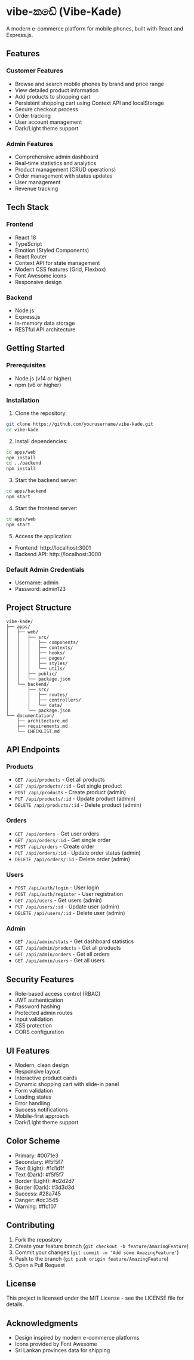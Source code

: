 # vibe-කඩේ (Vibe-Kade)

A modern e-commerce platform for mobile phones, built with React and Express.js.

## Features

### Customer Features
- Browse and search mobile phones by brand and price range
- View detailed product information
- Add products to shopping cart
- Persistent shopping cart using Context API and localStorage
- Secure checkout process
- Order tracking
- User account management
- Dark/Light theme support

### Admin Features
- Comprehensive admin dashboard
- Real-time statistics and analytics
- Product management (CRUD operations)
- Order management with status updates
- User management
- Revenue tracking

## Tech Stack

### Frontend
- React 18
- TypeScript
- Emotion (Styled Components)
- React Router
- Context API for state management
- Modern CSS features (Grid, Flexbox)
- Font Awesome icons
- Responsive design

### Backend
- Node.js
- Express.js
- In-memory data storage
- RESTful API architecture

## Getting Started

### Prerequisites
- Node.js (v14 or higher)
- npm (v6 or higher)

### Installation

1. Clone the repository:
```bash
git clone https://github.com/yourusername/vibe-kade.git
cd vibe-kade
```

2. Install dependencies:
```bash
cd apps/web
npm install
cd ../backend
npm install
```

3. Start the backend server:
```bash
cd apps/backend
npm start
```

4. Start the frontend server:
```bash
cd apps/web
npm start
```

5. Access the application:
- Frontend: http://localhost:3001
- Backend API: http://localhost:3000

### Default Admin Credentials
- Username: admin
- Password: admin123

## Project Structure

```
vibe-kade/
├── apps/
│   ├── web/
│   │   ├── src/
│   │   │   ├── components/
│   │   │   ├── contexts/
│   │   │   ├── hooks/
│   │   │   ├── pages/
│   │   │   ├── styles/
│   │   │   └── utils/
│   │   ├── public/
│   │   └── package.json
│   └── backend/
│       ├── src/
│       │   ├── routes/
│       │   ├── controllers/
│       │   └── data/
│       └── package.json
└── documentation/
    ├── architecture.md
    ├── requirements.md
    └── CHECKLIST.md
```

## API Endpoints

### Products
- `GET /api/products` - Get all products
- `GET /api/products/:id` - Get single product
- `POST /api/products` - Create product (admin)
- `PUT /api/products/:id` - Update product (admin)
- `DELETE /api/products/:id` - Delete product (admin)

### Orders
- `GET /api/orders` - Get user orders
- `GET /api/orders/:id` - Get single order
- `POST /api/orders` - Create order
- `PUT /api/orders/:id` - Update order status (admin)
- `DELETE /api/orders/:id` - Delete order (admin)

### Users
- `POST /api/auth/login` - User login
- `POST /api/auth/register` - User registration
- `GET /api/users` - Get users (admin)
- `PUT /api/users/:id` - Update user (admin)
- `DELETE /api/users/:id` - Delete user (admin)

### Admin
- `GET /api/admin/stats` - Get dashboard statistics
- `GET /api/admin/products` - Get all products
- `GET /api/admin/orders` - Get all orders
- `GET /api/admin/users` - Get all users

## Security Features

- Role-based access control (RBAC)
- JWT authentication
- Password hashing
- Protected admin routes
- Input validation
- XSS protection
- CORS configuration

## UI Features

- Modern, clean design
- Responsive layout
- Interactive product cards
- Dynamic shopping cart with slide-in panel
- Form validation
- Loading states
- Error handling
- Success notifications
- Mobile-first approach
- Dark/Light theme support

## Color Scheme

- Primary: #0071e3
- Secondary: #f5f5f7
- Text (Light): #1d1d1f
- Text (Dark): #f5f5f7
- Border (Light): #d2d2d7
- Border (Dark): #3d3d3d
- Success: #28a745
- Danger: #dc3545
- Warning: #ffc107

## Contributing

1. Fork the repository
2. Create your feature branch (`git checkout -b feature/AmazingFeature`)
3. Commit your changes (`git commit -m 'Add some AmazingFeature'`)
4. Push to the branch (`git push origin feature/AmazingFeature`)
5. Open a Pull Request

## License

This project is licensed under the MIT License - see the LICENSE file for details.

## Acknowledgments

- Design inspired by modern e-commerce platforms
- Icons provided by Font Awesome
- Sri Lankan provinces data for shipping
